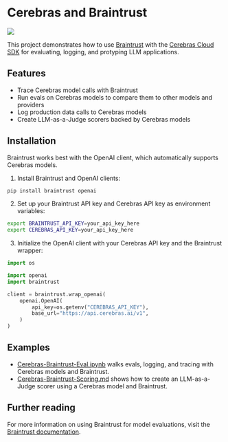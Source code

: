 # Cerebras and Braintrust

[![](imgs/cerebras_braintrust.png)]()

This project demonstrates how to use [Braintrust](https://www.braintrust.dev/) with the [Cerebras Cloud SDK](https://inference-docs.cerebras.ai/introduction) for evaluating,
logging, and protyping LLM applications.

## Features

- Trace Cerebras model calls with Braintrust
- Run evals on Cerebras models to compare them to other models and providers
- Log production data calls to Cerebras models
- Create LLM-as-a-Judge scorers backed by Cerebras models

## Installation

Braintrust works best with the OpenAI client, which automatically supports Cerebras models.

1. Install Braintrust and OpenAI clients:

```bash
pip install braintrust openai
```

2. Set up your Braintrust API key and Cerebras API key as environment variables:

```bash
export BRAINTRUST_API_KEY=your_api_key_here
export CEREBRAS_API_KEY=your_api_key_here
```

3. Initialize the OpenAI client with your Cerebras API key and the Braintrust wrapper:

```python
import os

import openai
import braintrust

client = braintrust.wrap_openai(
    openai.OpenAI(
        api_key=os.getenv("CEREBRAS_API_KEY"),
        base_url="https://api.cerebras.ai/v1",
    )
)
```

## Examples

- [Cerebras-Braintrust-Eval.ipynb](./cerebras_braintrust_eval.ipynb) walks evals, logging, and tracing with Cerebras models and Braintrust.
- [Cerebras-Braintrust-Scoring.md](./cerebras_braintrust_scoring.md) shows how to create an LLM-as-a-Judge scorer using a Cerebras model and Braintrust.

## Further reading

For more information on using Braintrust for model evaluations, visit the [Braintrust documentation](https://www.braintrust.dev/docs/guides/evals).
